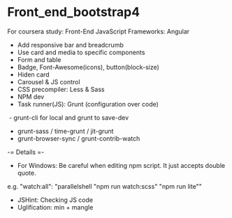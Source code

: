# Front_end_bootstrap4
For coursera study: Front-End JavaScript Frameworks: Angular

- Add responsive bar and breadcrumb
- Use card and media to specific components
- Form and table
- Badge, Font-Awesome(icons), button(block-size)
- Hiden card
- Carousel & JS control
- CSS precompiler: Less & Sass
- NPM dev
- Task runner(JS): Grunt (configuration over code)

  - grunt-cli for local and grunt to save-dev
  - grunt-sass / time-grunt / jit-grunt
  - grunt-browser-sync / grunt-contrib-watch

-= Details =-
- For Windows: Be careful when editing npm script. It just accepts double quote.

e.g. "watch:all": "parallelshell \"npm run watch:scss\" \"npm run lite\""
- JSHint: Checking JS code
- Uglification: min + mangle
